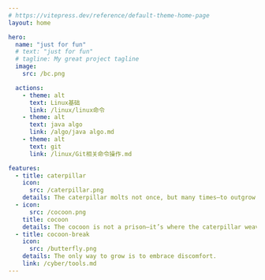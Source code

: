 ```yaml
---
# https://vitepress.dev/reference/default-theme-home-page
layout: home

hero:
  name: "just for fun"
  # text: "just for fun"
  # tagline: My great project tagline
  image:
    src: /bc.png

  actions:
    - theme: alt
      text: Linux基础
      link: /linux/linux命令
    - theme: alt
      text: java algo
      link: /algo/java algo.md
    - theme: alt
      text: git
      link: /linux/Git相关命令操作.md

features:
  - title: caterpillar
    icon: 
      src: /caterpillar.png
    details: The caterpillar molts not once, but many times—to outgrow itself, not its past.
  - icon: 
      src: /cocoon.png
    title: cocoon  
    details: The cocoon is not a prison—it’s where the caterpillar weaves its courage into colors.
  - title: cocoon-break
    icon: 
      src: /butterfly.png
    details: The only way to grow is to embrace discomfort.
    link: /cyber/tools.md
---
```


